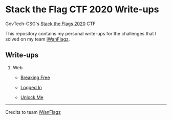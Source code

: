 # Stack the Flag CTF 2020 Write-ups

GovTech-CSG's [Stack the Flags 2020](https://ctf.tech.gov.sg/) CTF

This repository contains my personal write-ups for the challenges that I solved on my team [iWanFlagz](https://github.com/iWanFlagz/stack-the-flags-2020-writeups).



## Write-ups

1. Web

   - [Breaking Free](./Web/BreakingFree.md)

   - [Logged In](./Web/LoggedIn.md)

   - [Unlock Me](./Web/UnlockMe.md)


---

Credits to team [iWanFlagz](https://github.com/iWanFlagz)
